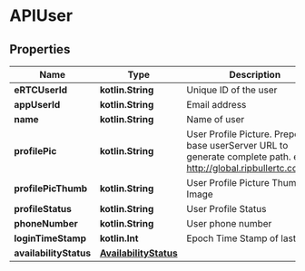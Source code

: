 
# APIUser

## Properties
Name | Type | Description | Notes
------------ | ------------- | ------------- | -------------
**eRTCUserId** | **kotlin.String** | Unique ID of the user | 
**appUserId** | **kotlin.String** | Email address | 
**name** | **kotlin.String** | Name of user |  [optional]
**profilePic** | **kotlin.String** | User Profile Picture. Prepond base userServer URL to generate complete path. eg. http://global.ripbullertc.com/v1/ |  [optional]
**profilePicThumb** | **kotlin.String** | User Profile Picture Thumb Image |  [optional]
**profileStatus** | **kotlin.String** | User Profile Status |  [optional]
**phoneNumber** | **kotlin.String** | User phone number |  [optional]
**loginTimeStamp** | **kotlin.Int** | Epoch Time Stamp of last Login |  [optional]
**availabilityStatus** | [**AvailabilityStatus**](AvailabilityStatus.md) |  |  [optional]




